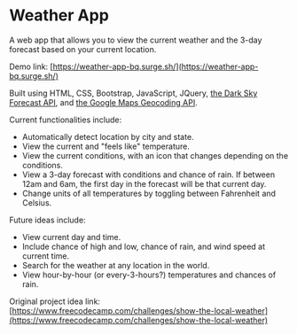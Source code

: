 # Weather App
A web app that allows you to view the current weather and the 3-day forecast based on your current location.

Demo link: [https://weather-app-bq.surge.sh/](https://weather-app-bq.surge.sh/)

Built using HTML, CSS, Bootstrap, JavaScript, JQuery, [the Dark Sky Forecast API](https://developer.forecast.io/), and [the Google Maps Geocoding API](https://developers.google.com/maps/documentation/geocoding/intro).

Current functionalities include:
* Automatically detect location by city and state.
* View the current and "feels like" temperature.
* View the current conditions, with an icon that changes depending on the conditions.
* View a 3-day forecast with conditions and chance of rain. If between 12am and 6am, the first day in the forecast will be that current day.
* Change units of all temperatures by toggling between Fahrenheit and Celsius.

Future ideas include:
* View current day and time.
* Include chance of high and low, chance of rain, and wind speed at current time.
* Search for the weather at any location in the world.
* View hour-by-hour (or every-3-hours?) temperatures and chances of rain.

Original project idea link: [https://www.freecodecamp.com/challenges/show-the-local-weather](https://www.freecodecamp.com/challenges/show-the-local-weather)
